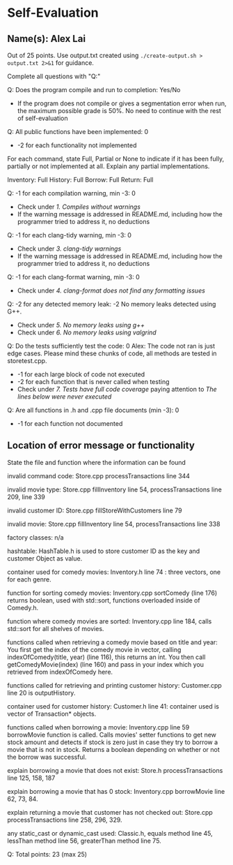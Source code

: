 # Self-Evaluation

## Name(s): Alex Lai

Out of 25 points. Use output.txt created using 
`./create-output.sh > output.txt 2>&1` for guidance.

Complete all questions with "Q:"

Q: Does the program compile and run to completion: Yes/No

- If the program does not compile or gives a segmentation error when run, 
the maximum possible grade is 50%. No need to continue with the rest of self-evaluation

Q: All public functions have been implemented: 0

- -2 for each functionality not implemented

For each command, state Full, Partial or None to indicate 
if it has been fully, partially or not implemented at all.
Explain any partial implementations.

Inventory: Full
History: Full
Borrow: Full
Return: Full


Q: -1 for each compilation warning, min -3: 0

- Check under *1. Compiles without warnings*
- If the warning message is addressed in README.md, including how the programmer tried to address it, no deductions

Q: -1 for each clang-tidy warning, min -3: 0

- Check under *3. clang-tidy warnings*
- If the warning message is addressed in README.md, including how the programmer tried to address it, no deductions

Q: -1 for each clang-format warning, min -3: 0

- Check under *4. clang-format does not find any formatting issues*


Q: -2 for any detected memory leak: -2
No memory leaks detected using G++. 


- Check under *5. No memory leaks using g++*
- Check under *6. No memory leaks using valgrind*

Q: Do the tests sufficiently test the code: 0
Alex: The code not ran is just edge cases. Please mind these chunks of code, all methods are tested in storetest.cpp.

- -1 for each large block of code not executed
- -2 for each function that is never called when testing
- Check under *7. Tests have full code coverage* paying attention to *The lines below were never executed*

Q: Are all functions in .h and .cpp file documents (min -3): 0

- -1 for each function not documented

## Location of error message or functionality

State the file and function where the information can be found

invalid command code: Store.cpp processTransactions line 344

invalid movie type: Store.cpp fillInventory line 54, processTransactions line 209, line 339

invalid customer ID: Store.cpp fillStoreWithCustomers line 79
 
invalid movie: Store.cpp fillInventory line 54, processTransactions line 338

factory classes: n/a

hashtable: HashTable.h is used to store customer ID as the key and customer Object as value.

container used for comedy movies: Inventory.h line 74 : three vectors, one for each genre.

function for sorting comedy movies:  Inventory.cpp sortComedy (line 176) returns boolean, used with std::sort, functions overloaded inside of Comedy.h.

function where comedy movies are sorted: Inventory.cpp line 184,  calls std::sort for all shelves of movies.

functions called when retrieving a comedy movie based on title and year: You first get the index of the comedy movie in vector, calling indexOfComedy(title, year) (line 116), this returns an int. You then call getComedyMovie(index) (line 160) and pass in your index which you retrieved from indexOfComedy here.

functions called for retrieving and printing customer history: Customer.cpp line 20 is outputHistory.

container used for customer history: Customer.h line 41: container used is vector of Transaction* objects.

functions called when borrowing a movie: Inventory.cpp line 59 borrowMovie function is called. Calls movies' setter functions to get new stock amount and detects if stock is zero just in case they try to borrow a movie that is not in stock.  Returns a boolean depending on whether or not the borrow was successful.

explain borrowing a movie that does not exist: Store.h processTransactions line 125, 158, 187

explain borrowing a movie that has 0 stock: Inventory.cpp borrowMovie line 62, 73, 84.

explain returning a movie that customer has not checked out: Store.cpp processTransactions line 258, 296, 329.

any static_cast or dynamic_cast used: Classic.h, equals method line 45, lessThan method line 56, greaterThan method line 75.


Q: Total points: 23 (max 25)
